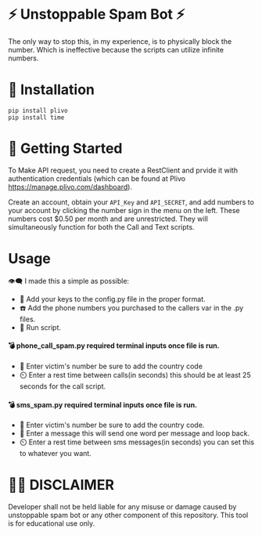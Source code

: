 # :zap: Unstoppable Spam Bot :zap:

The only way to stop this, in my experience, is to physically block the number. Which is ineffective because the scripts can utilize infinite numbers.

# :floppy_disk: Installation
```
pip install plivo
pip install time
```

# :electric_plug: Getting Started



To Make API request, you need to create a RestClient and prvide it with authentication credentials (which can be found at Plivo https://manage.plivo.com/dashboard). 

Create an account, obtain your `API_Key` and `API_SECRET`, and add numbers to your account by clicking the number sign in the menu on the left. These numbers cost $0.50 per month and are unrestricted. They will simultaneously function for both the Call and Text scripts.


# Usage

:eye_speech_bubble: I made this a simple as possible:
* :key: Add your keys to the config.py file in the proper format.
* :phone: Add the phone numbers you purchased to the callers var in the .py files. 
* :runner: Run script.

#### :bomb: phone_call_spam.py required terminal inputs once file is run.

* :dart: Enter victim's number be sure to add the country code
* :timer_clock: Enter a rest time between calls(in seconds) this should be at least 25 seconds for the call script.


#### :bomb: sms_spam.py required terminal inputs once file is run.

* :dart: Enter victim's number be sure to add the country code.
* :memo: Enter a message this will send one word per message and loop back.
* :timer_clock: Enter a rest time between sms messages(in seconds) you can set this to whatever you want.

# :person_with_probing_cane: DISCLAIMER
Developer shall not be held liable for any misuse or damage caused by unstoppable spam bot or any other component of this repository. This tool is for educational use only.
